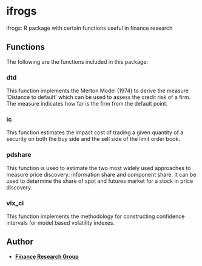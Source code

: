 # ifrogs
ifrogs: 
R package with certain functions useful in finance research

## Functions
The following are the functions included in this package:

### dtd
This function implements the Merton Model (1974) to derive the measure 'Distance to default' which can be used to assess the credit risk of a firm. The measure indicates how far is the firm from the default point. 

### ic
This function estimates the impact cost of trading a given quantity of a security on both the buy side and the sell side of the limit order book. 

### pdshare
This function is used to estimate the two most widely used approaches to measure price discovery: information share and component share. It can be used to determine the share of spot and futures market for a stock in price discovery. 

### vix_ci
This function implements the methodology for constructing confidence intervals for model based volatility indexes. 

## Author
* **[Finance Research Group](https://ifrogs.org)**
